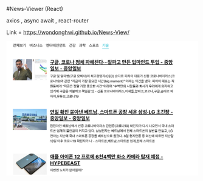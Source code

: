 #News-Viewer (React)

axios , async await , react-router

Link = https://wondonghwi.github.io/News-View/

<img src='capture.PNG'>
